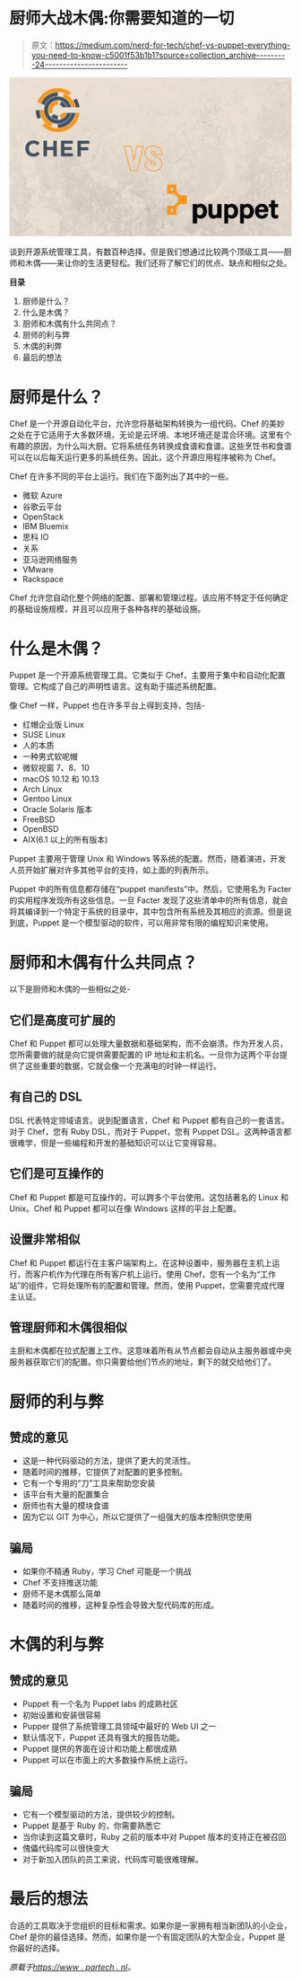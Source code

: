 # 厨师大战木偶:你需要知道的一切

> 原文：<https://medium.com/nerd-for-tech/chef-vs-puppet-everything-you-need-to-know-c5001f53b1b1?source=collection_archive---------24----------------------->

![](img/2aec29e62dbc5a8fdd9a42b4383f1ecc.png)

谈到开源系统管理工具，有数百种选择。但是我们想通过比较两个顶级工具——厨师和木偶——来让你的生活更轻松。我们还将了解它们的优点、缺点和相似之处。

**目录**

1.  厨师是什么？
2.  什么是木偶？
3.  厨师和木偶有什么共同点？
4.  厨师的利与弊
5.  木偶的利弊
6.  最后的想法

# 厨师是什么？

Chef 是一个开源自动化平台，允许您将基础架构转换为一组代码。Chef 的美妙之处在于它适用于大多数环境，无论是云环境、本地环境还是混合环境。这里有个有趣的原因，为什么叫大厨。它将系统任务转换成食谱和食谱。这些烹饪书和食谱可以在以后每天运行更多的系统任务。因此，这个开源应用程序被称为 Chef。

Chef 在许多不同的平台上运行。我们在下面列出了其中的一些。

*   微软 Azure
*   谷歌云平台
*   OpenStack
*   IBM Bluemix
*   思科 IO
*   关系
*   亚马逊网络服务
*   VMware
*   Rackspace

Chef 允许您自动化整个网络的配置、部署和管理过程。该应用不特定于任何确定的基础设施规模，并且可以应用于各种各样的基础设施。

# 什么是木偶？

Puppet 是一个开源系统管理工具。它类似于 Chef，主要用于集中和自动化配置管理。它构成了自己的声明性语言。这有助于描述系统配置。

像 Chef 一样，Puppet 也在许多平台上得到支持，包括-

*   红帽企业版 Linux
*   SUSE Linux
*   人的本质
*   一种男式软呢帽
*   微软视窗 7、8、10
*   macOS 10.12 和 10.13
*   Arch Linux
*   Gentoo Linux
*   Oracle Solaris 版本
*   FreeBSD
*   OpenBSD
*   AIX(6.1 以上的所有版本)

Puppet 主要用于管理 Unix 和 Windows 等系统的配置。然而，随着演进，开发人员开始扩展对许多其他平台的支持，如上面的列表所示。

Puppet 中的所有信息都存储在“puppet manifests”中。然后，它使用名为 Facter 的实用程序发现所有这些信息。一旦 Facter 发现了这些清单中的所有信息，就会将其编译到一个特定于系统的目录中，其中包含所有系统及其相应的资源。但是说到底，Puppet 是一个模型驱动的软件，可以用非常有限的编程知识来使用。

# 厨师和木偶有什么共同点？

以下是厨师和木偶的一些相似之处-

## 它们是高度可扩展的

Chef 和 Puppet 都可以处理大量数据和基础架构，而不会崩溃。作为开发人员，您所需要做的就是向它提供需要配置的 IP 地址和主机名。一旦你为这两个平台提供了这些重要的数据，它就会像一个充满电的时钟一样运行。

## 有自己的 DSL

DSL 代表特定领域语言。说到配置语言，Chef 和 Puppet 都有自己的一套语言。对于 Chef，您有 Ruby DSL，而对于 Puppet，您有 Puppet DSL。这两种语言都很难学，但是一些编程和开发的基础知识可以让它变得容易。

## 它们是可互操作的

Chef 和 Puppet 都是可互操作的，可以跨多个平台使用。这包括著名的 Linux 和 Unix。Chef 和 Puppet 都可以在像 Windows 这样的平台上配置。

## 设置非常相似

Chef 和 Puppet 都运行在主客户端架构上。在这种设置中，服务器在主机上运行，而客户机作为代理在所有客户机上运行。使用 Chef，您有一个名为“工作站”的组件，它将处理所有的配置和管理。然而，使用 Puppet，您需要完成代理主认证。

## 管理厨师和木偶很相似

主厨和木偶都在拉式配置上工作。这意味着所有从节点都会自动从主服务器或中央服务器获取它们的配置。你只需要给他们节点的地址，剩下的就交给他们了。

# 厨师的利与弊

## 赞成的意见

*   这是一种代码驱动的方法，提供了更大的灵活性。
*   随着时间的推移，它提供了对配置的更多控制。
*   它有一个专用的“刀”工具来帮助您安装
*   该平台有大量的配置集合
*   厨师也有大量的模块食谱
*   因为它以 GIT 为中心，所以它提供了一组强大的版本控制供您使用

## 骗局

*   如果你不精通 Ruby，学习 Chef 可能是一个挑战
*   Chef 不支持推送功能
*   厨师不是木偶那么简单
*   随着时间的推移，这种复杂性会导致大型代码库的形成。

# 木偶的利与弊

## 赞成的意见

*   Puppet 有一个名为 Puppet labs 的成熟社区
*   初始设置和安装很容易
*   Pupper 提供了系统管理工具领域中最好的 Web UI 之一
*   默认情况下，Puppet 还具有强大的报告功能。
*   Puppet 提供的界面在设计和功能上都很成熟
*   Puppet 可以在市面上的大多数操作系统上运行。

## 骗局

*   它有一个模型驱动的方法，提供较少的控制。
*   Puppet 是基于 Ruby 的，你需要熟悉它
*   当你读到这篇文章时，Ruby 之前的版本中对 Puppet 版本的支持正在被召回
*   傀儡代码库可以很快变大
*   对于新加入团队的员工来说，代码库可能很难理解。

# 最后的想法

合适的工具取决于您组织的目标和需求。如果你是一家拥有相当新团队的小企业，Chef 是你的最佳选择。然而，如果你是一个有固定团队的大型企业，Puppet 是你最好的选择。

*原载于*[*https://www . partech . nl*](https://www.partech.nl/nl/publicaties/2021/05/chef-vs-puppet)*。*